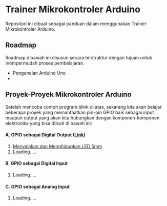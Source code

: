 # Trainer Mikrokontroler Arduino

Repositori ini dibuat sebagai panduan dalam menggunakan Trainer Mikrokontroler Arduino.

## Roadmap

Roadmap dibawah ini disusun secara terstruktur dengan tujuan untuk mempermudah proses pembelajaran.
* Pengenalan Arduino Uno
* 

## Proyek-Proyek Mikrokontroler Arduino

Setelah mencoba contoh program blink di atas, sekarang kita akan belajar beberapa proyek yang memanfaatkan pin-pin GPIO baik sebagai input maupun output yang akan kita hubungkan dengan komponen-komponen elektronika yang bisa diikuti di bawah ini:

#### A. GPIO sebagai Digital Output ([Link](https://github.com/userdw/Trainer_Mikrokontroler_Arduino/tree/main/A_GPIO%20sebagai%20Digital%20Output))
1. [Menyalakan dan Menghidupkan LED 5mm](https://github.com/userdw/Trainer_Mikrokontroler_Arduino/tree/main/A_GPIO%20sebagai%20Digital%20Output/01_Menyalakan%20dan%20Mematikan%20LED%205mm)
2. Loading.....

#### B. GPIO sebagai Digital Input
1. Loading.....

#### C. GPIO sebagai Analog Input
1. Loading.....







